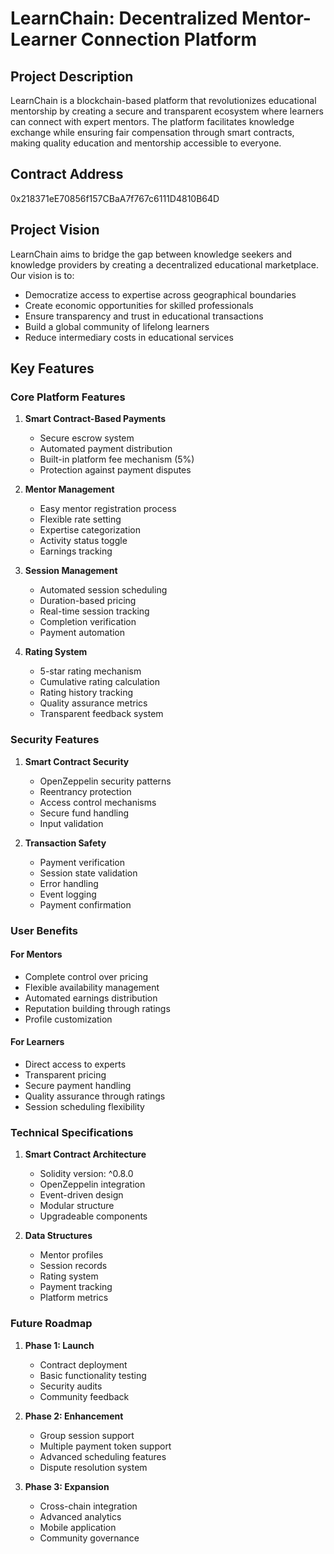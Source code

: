 # LearnChain: Decentralized Mentor-Learner Connection Platform

## Project Description
LearnChain is a blockchain-based platform that revolutionizes educational mentorship by creating a secure and transparent ecosystem where learners can connect with expert mentors. The platform facilitates knowledge exchange while ensuring fair compensation through smart contracts, making quality education and mentorship accessible to everyone.

## Contract Address
0x218371eE70856f157CBaA7f767c6111D4810B64D

## Project Vision
LearnChain aims to bridge the gap between knowledge seekers and knowledge providers by creating a decentralized educational marketplace. Our vision is to:
- Democratize access to expertise across geographical boundaries
- Create economic opportunities for skilled professionals
- Ensure transparency and trust in educational transactions
- Build a global community of lifelong learners
- Reduce intermediary costs in educational services

## Key Features

### Core Platform Features
1. **Smart Contract-Based Payments**
   - Secure escrow system
   - Automated payment distribution
   - Built-in platform fee mechanism (5%)
   - Protection against payment disputes

2. **Mentor Management**
   - Easy mentor registration process
   - Flexible rate setting
   - Expertise categorization
   - Activity status toggle
   - Earnings tracking

3. **Session Management**
   - Automated session scheduling
   - Duration-based pricing
   - Real-time session tracking
   - Completion verification
   - Payment automation

4. **Rating System**
   - 5-star rating mechanism
   - Cumulative rating calculation
   - Rating history tracking
   - Quality assurance metrics
   - Transparent feedback system

### Security Features
1. **Smart Contract Security**
   - OpenZeppelin security patterns
   - Reentrancy protection
   - Access control mechanisms
   - Secure fund handling
   - Input validation

2. **Transaction Safety**
   - Payment verification
   - Session state validation
   - Error handling
   - Event logging
   - Payment confirmation

### User Benefits

#### For Mentors
- Complete control over pricing
- Flexible availability management
- Automated earnings distribution
- Reputation building through ratings
- Profile customization

#### For Learners
- Direct access to experts
- Transparent pricing
- Secure payment handling
- Quality assurance through ratings
- Session scheduling flexibility

### Technical Specifications
1. **Smart Contract Architecture**
   - Solidity version: ^0.8.0
   - OpenZeppelin integration
   - Event-driven design
   - Modular structure
   - Upgradeable components

2. **Data Structures**
   - Mentor profiles
   - Session records
   - Rating system
   - Payment tracking
   - Platform metrics

### Future Roadmap
1. **Phase 1: Launch**
   - Contract deployment
   - Basic functionality testing
   - Security audits
   - Community feedback

2. **Phase 2: Enhancement**
   - Group session support
   - Multiple payment token support
   - Advanced scheduling features
   - Dispute resolution system

3. **Phase 3: Expansion**
   - Cross-chain integration
   - Advanced analytics
   - Mobile application
   - Community governance